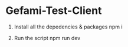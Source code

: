 # Gefami-Test-Client

1. Install all the depedencies & packages
   npm i

2. Run the script
   npm run dev
